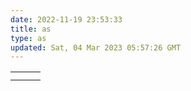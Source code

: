 ```yaml
---
date: 2022-11-19 23:53:33
title: as
type: as
updated: Sat, 04 Mar 2023 05:57:26 GMT
---
```

<!DOCTYPE html
    PUBLIC "-//W3C//DTD XHTML 1.0 Transitional//EN" "http://www.w3.org/TR/xhtml1/DTD/xhtml1-transitional.dtd
<meta http-equiv="Content-Type" content="text/html;charset=UTF-8" /


<html xmlns="http://www.w3.org/1999/xhtml">

<head>
    <meta http-equiv="Content-Type" content="text/html; charset=gb2312" />
    <title>倒计时</title>
    <script language="javascript" type="text/javascript">
        var interval = 1000;
        function ShowCountDown(year, month, day, divname) {
            var now = new Date();
            var endDate = new Date(year, month - 1, day);
            var leftTime = endDate.getTime() - now.getTime();
            var leftsecond = parseInt(leftTime / 1000);
            //var day1=parseInt(leftsecond/(24*60*60*6));
            var day1 = Math.floor(leftsecond / (60 * 60 * 24));
            var hour = Math.floor((leftsecond - day1 * 24 * 60 * 60) / 3600);
            var minute = Math.floor((leftsecond - day1 * 24 * 60 * 60 - hour * 3600) / 60);
            var second = Math.floor(leftsecond - day1 * 24 * 60 * 60 - hour * 3600 - minute * 60);
            var cc = document.getElementById(divname);
            cc.innerHTML = "距离" + year + "年" + month + "月" + day + "日还有：" + day1 + "天" + hour + "小时" + minute + "分" + second + "秒";
        }
        window.setInterval(function () { ShowCountDown(2023, 3, 10, 'divdown1'); }, interval);
    </script>
</head>
</html>

|  |   |  |
| --- | --- | --- |
|  |  |  |
|  |  |  |


